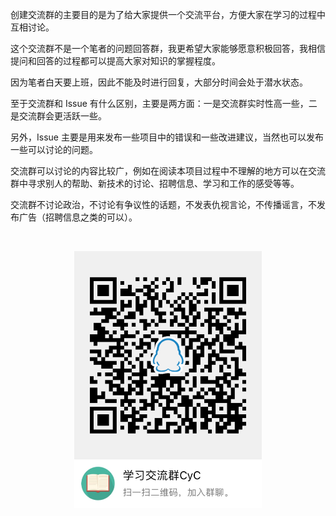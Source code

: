 创建交流群的主要目的是为了给大家提供一个交流平台，方便大家在学习的过程中互相讨论。

这个交流群不是一个笔者的问题回答群，我更希望大家能够愿意积极回答，我相信提问和回答的过程都可以提高大家对知识的掌握程度。

因为笔者白天要上班，因此不能及时进行回复，大部分时间会处于潜水状态。

至于交流群和 Issue 有什么区别，主要是两方面：一是交流群实时性高一些，二是交流群会更活跃一些。

另外，Issue 主要是用来发布一些项目中的错误和一些改进建议，当然也可以发布一些可以讨论的问题。

交流群可以讨论的内容比较广，例如在阅读本项目过程中不理解的地方可以在交流群中寻求别人的帮助、新技术的讨论、招聘信息、学习和工作的感受等等。

交流群不讨论政治，不讨论有争议性的话题，不发表仇视言论，不传播谣言，不发布广告（招聘信息之类的可以）。

</br> <div align="center"><img src="group.png" width="300px"></div> </br>
